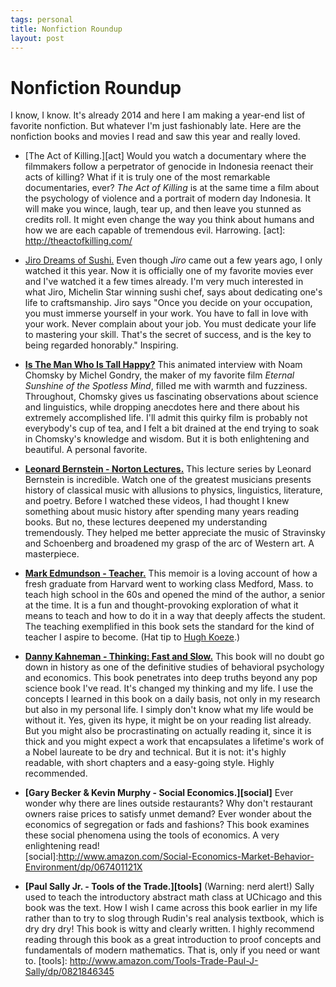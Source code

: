 ```yaml
--- 
tags: personal
title: Nonfiction Roundup
layout: post
---
```


# Nonfiction Roundup

I know, I know. It's already 2014 and here I am making a year-end list of favorite nonfiction. But whatever I'm just fashionably late. Here are the nonfiction books and movies I read and saw this year and really loved. 

* [The Act of Killing.][act] Would you watch a documentary where the filmmakers follow a perpetrator of genocide in Indonesia reenact their acts of killing? What if it is truly one of the most remarkable documentaries, ever? _The Act of Killing_ is at the same time a film about the psychology of violence and a portrait of modern day Indonesia. It will make you wince, laugh, tear up, and then leave you stunned as credits roll. It might even change the way you think about humans and how we are each capable of tremendous evil. Harrowing. 
[act]: http://theactofkilling.com/

* [Jiro Dreams of Sushi.][jiro] Even though _Jiro_ came out a few years ago, I only watched it this year. Now it is officially one of my favorite movies ever and I've watched it a few times already. I'm very much interested in what Jiro, Michelin Star winning sushi chef, says about dedicating one's life to craftsmanship. Jiro says "Once you decide on your occupation, you must immerse yourself in your work. You have to fall in love with your work. Never complain about your job. You must dedicate your life to mastering your skill. That's the secret of success, and is the key to being regarded honorably." Inspiring. 

[jiro]: http://www.magpictures.com/jirodreamsofsushi/

* __[Is The Man Who Is Tall Happy?][tall]__ This animated interview with Noam Chomsky by Michel Gondry, the maker of my favorite film _Eternal Sunshine of the Spotless Mind_, filled me with warmth and fuzziness. Throughout, Chomsky gives us fascinating observations about science and linguistics, while dropping anecdotes here and there about his extremely accomplished life. I'll admit this quirky film is probably not everybody's cup of tea, and I felt a bit drained at the end trying to soak in Chomsky's knowledge and wisdom. But it is both enlightening and beautiful. A personal favorite. 

[tall]:http://www.youtube.com/watch?v=d9c4xJEP6eI

* __[Leonard Bernstein - Norton Lectures.][bernstein]__ This lecture series by Leonard Bernstein is incredible. Watch one of the greatest musicians presents history of classical music with allusions to physics, linguistics, literature, and poetry. Before I watched these videos, I had thought I knew something about music history after spending many years reading books. But no, these lectures deepened my understanding tremendously. They helped me better appreciate the music of Stravinsky and Schoenberg and broadened my grasp of the arc of Western art. A masterpiece. 

[bernstein]: http://www.openculture.com/2012/03/leonard_bernsteins_masterful_lectures_on_music.html

* __[Mark Edmundson - Teacher.][teacher]__ This memoir is a loving account of how a fresh graduate from Harvard went to working class Medford, Mass. to teach high school in the 60s and opened the mind of the author, a senior at the time. It is a fun and thought-provoking exploration of what it means to teach and how to do it in a way that deeply affects the student. The teaching exemplified in this book sets the standard for the kind of teacher I aspire to become. (Hat tip to [Hugh Koeze][hk].)

[hk]: http://hughkoeze.wordpress.com/
[teacher]: http://www.amazon.com/Teacher-One-Who-Made-Difference/dp/0375708545/ref=sr_1_4?s=books&ie=UTF8&qid=1388783398&sr=1-4&keywords=mark+edmundson

* __[Danny Kahneman - Thinking: Fast and Slow.][dk]__ This book will no doubt go down in history as one of the definitive studies of behavioral psychology and economics. This book penetrates into deep truths beyond any pop science book I've read. It's changed my thinking and my life. I use the concepts I learned in this book on a daily basis, not only in my research but also in my personal life. I simply don't know what my life would be without it. Yes, given its hype, it might be on your reading list already. But you might also be procrastinating on actually reading it, since it is thick and you might expect a work that encapsulates a lifetime's work of a Nobel laureate to be dry and technical. But it is not: it's highly readable, with short chapters and a easy-going style. Highly recommended. 

[dk]: http://www.amazon.com/Thinking-Fast-Slow-Daniel-Kahneman/dp/0374533555

* __[Gary Becker & Kevin Murphy - Social Economics.][social]__ Ever wonder why there are lines outside restaurants? Why don't restaurant owners raise prices to satisfy unmet demand? Ever wonder about the economics of segregation or fads and fashions? This book examines these social phenomena using the tools of economics. A very enlightening read!  
[social]:http://www.amazon.com/Social-Economics-Market-Behavior-Environment/dp/067401121X

* __[Paul Sally Jr. - Tools of the Trade.][tools]__ (Warning: nerd alert!) Sally used to teach the introductory abstract math class at UChicago and this book was the text. How I wish I came across this book earlier in my life rather than to try to slog through Rudin's real analysis textbook, which is dry dry dry! This book is witty and clearly written. I highly recommend reading through this book as a great introduction to proof concepts and fundamentals of modern mathematics. That is, only if you need or want to. 
[tools]: http://www.amazon.com/Tools-Trade-Paul-J-Sally/dp/0821846345

